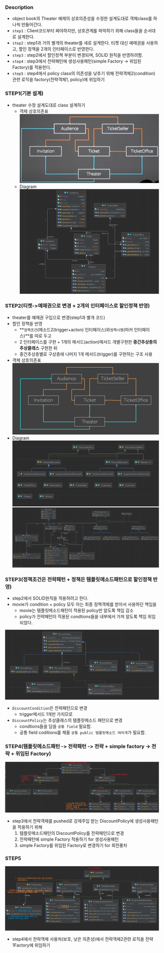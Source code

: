### Description
- object book의 Theater 예제의 상호의존성을 수정한 설계도대로 객체class를 하나씩 만들어간다.
- `step1` : Client코드부터 짜야하지만, 상호관계를 파악하기 위해 class들을 순서대로 설계한다.
- `step2` : step1과 거의 별개의 theater를 새로 설계한다. 티켓 대신 예매권을 사용하고, 할인 정책을 2개의 인터페이스로 반영한다.
- `step3` : step2에서 할인정책 부분이 변경되며, SOLID 원칙을 반영하려함.
- `step4` : step3에서 전략패턴에 생성사용패턴(simple Factory -> 위임된 Factory)를 적용한다.
- `step5` : step4에서 policy class의 의존성을 낮추기 위해 전략객체2(condition)관련 로직을 factory(전략객체1, policy)에 위임하기

### STEP1(기본 설계)
- theater 수정 설계도대로 class 설계하기
    - 객체 상호의존표
      ![image-20220122214556326](https://raw.githubusercontent.com/is3js/screenshots/main/image-20220122214556326.png)
    - Diagram
      ![image-20220621120453611](https://raw.githubusercontent.com/is3js/screenshots/main/image-20220621120453611.png)


### STEP2(티켓->예매권으로 변경 + 2개의 인터페이스로 할인정책 반영)
- theater를 예매권 구입으로 변경(step1과 별개 코드)
- 할인 정책을 반영
    - **`정책조건`(메소드2(trigger+acton) 인터페이스)와`정책시행`(마커 인터페이스)**를 따로 두고
    - 2 인터페이스를 구현 + 1개의 메서드(action)메서드 개별구현한 **중간추상층의 추상클래스** 구현한 뒤
    - 중간추상층별로 구상층에 나머지 1개 메서드(trigger)를 구현하는 구조 사용
- 객체 상호의존표
  ![image-20191124163632027](https://raw.githubusercontent.com/is3js/screenshots/main/68747470733a2f2f747661312e73696e61696d672e636e2f6c617267652f30303679386d4e366779316739393633666b337a766a333131713069676d79372e6a7067)
- Diagram
  ![image-20220623170546098](https://raw.githubusercontent.com/is3js/screenshots/main/image-20220623170546098.png)
  ![image-20220623170509341](https://raw.githubusercontent.com/is3js/screenshots/main/image-20220623170509341.png)

### STEP3(정책조건은 전략패턴 + 정책은 템플릿메소드패턴으로 할인정책 반영)
- step2에서 SOLID원칙을 적용하려고 한다.
- movie가 condition + policy 모두 아는 최종 정책객체를 받아서 사용하던 책임을
    - movie는 템플릿메소드패턴이 적용된 policy만 알도록 책임 감소
    - policy가 전략패턴이 적용된 condtions들을 내부에서 가져 알도록 책임 위임 되었다.

![image-20220624005906639](https://raw.githubusercontent.com/is3js/screenshots/main/image-20220624005906639.png)
- `DiscountCondition`은 전략패턴으로 변경
    - trigger메서드 1개만 가지므로
- `DiscountPolicy`는 추상클래스의 템플릿메소드 패턴으로 변경
    - condtions들을 담을 `공통 field` 필요함.
    - 공통 field coditions를 채울 `공통 public 템플릿메소드 여러개`가 필요함.

### STEP4(템플릿메소드패턴 -> 전략패턴 -> 전략 + simple factory -> 전략 + 위임된 Factory)
![image-20220626232753379](https://raw.githubusercontent.com/is3js/screenshots/main/image-20220626232753379.png)
- step3에서 전략객체를 pushed로 강제주입 받는 DiscountPolicy에 생성사용패턴을 적용하기 위해
  1. 템플릿메소드패턴의 DiscountPolicy를 전략패턴으로 변경
  2. 전략패턴에 simple Factory 적용하기 for 생성사용패턴
  3. simple Factory를 위임된 Factory로 변경하기 for 회전풍차

### STEP5
  ![image-20220626231934396](https://raw.githubusercontent.com/is3js/screenshots/main/image-20220626231934396.png)
- step4에서 전략객체 사용처(보호, 낮은 의존성)에서 전략객체2관련 로직을 전략1Factory에 위임하기
    
